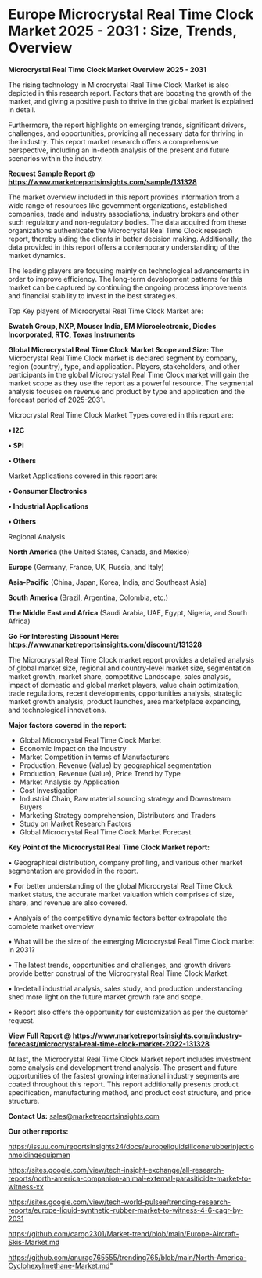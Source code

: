  # Europe Microcrystal Real Time Clock Market 2025 - 2031 : Size, Trends, Overview

<Strong> Microcrystal Real Time Clock Market Overview 2025 - 2031</strong>

The rising technology in Microcrystal Real Time Clock Market is also depicted in this research report. Factors that are boosting the growth of the market, and giving a positive push to thrive in the global market is explained in detail.

Furthermore, the report highlights on emerging trends, significant drivers, challenges, and opportunities, providing all necessary data for thriving in the industry. This report market research offers a comprehensive perspective, including an in-depth analysis of the present and future scenarios within the industry.

<strong>Request Sample Report @ <a href=https://www.marketreportsinsights.com/sample/131328>https://www.marketreportsinsights.com/sample/131328</a></strong>

The market overview included in this report provides information from a wide range of resources like government organizations, established companies, trade and industry associations, industry brokers and other such regulatory and non-regulatory bodies. The data acquired from these organizations authenticate the Microcrystal Real Time Clock research report, thereby aiding the clients in better decision making. Additionally, the data provided in this report offers a contemporary understanding of the market dynamics.

The leading players are focusing mainly on technological advancements in order to improve efficiency. The long-term development patterns for this market can be captured by continuing the ongoing process improvements and financial stability to invest in the best strategies.

Top Key players of Microcrystal Real Time Clock Market are:

<strong>Swatch Group, NXP, Mouser India, EM Microelectronic, Diodes Incorporated, RTC, Texas Instruments</strong>

<strong><b>Global Microcrystal Real Time Clock Market Scope and Size:</b></strong>
The Microcrystal Real Time Clock market is declared segment by company, region (country), type, and application. Players, stakeholders, and other participants in the global Microcrystal Real Time Clock market will gain the market scope as they use the report as a powerful resource. The segmental analysis focuses on revenue and product by type and application and the forecast period of 2025-2031.

Microcrystal Real Time Clock Market Types covered in this report are:

<strong>• I2C

• SPI

• Others</strong>

Market Applications covered in this report are:

<strong>• Consumer Electronics

• Industrial Applications

• Others</strong> 

Regional Analysis

<strong>North America</strong> (the United States, Canada, and Mexico)

<strong>Europe</strong> (Germany, France, UK, Russia, and Italy)

<strong>Asia-Pacific</strong> (China, Japan, Korea, India, and Southeast Asia)

<strong>South America</strong> (Brazil, Argentina, Colombia, etc.)

<strong>The Middle East and Africa</strong> (Saudi Arabia, UAE, Egypt, Nigeria, and South Africa)

<strong>Go For Interesting Discount Here: <a href=https://www.marketreportsinsights.com/discount/131328>https://www.marketreportsinsights.com/discount/131328</a></strong>

The Microcrystal Real Time Clock market report provides a detailed analysis of global market size, regional and country-level market size, segmentation market growth, market share, competitive Landscape, sales analysis, impact of domestic and global market players, value chain optimization, trade regulations, recent developments, opportunities analysis, strategic market growth analysis, product launches, area marketplace expanding, and technological innovations.

<strong><b>Major factors covered in the report:</b></strong>
<ul>
  <li>Global Microcrystal Real Time Clock Market </li>
  <li>Economic Impact on the Industry</li>
  <li>Market Competition in terms of Manufacturers</li>
  <li>Production, Revenue (Value) by geographical segmentation</li>
  <li>Production, Revenue (Value), Price Trend by Type</li>
  <li>Market Analysis by Application</li>
  <li>Cost Investigation</li>
  <li>Industrial Chain, Raw material sourcing strategy and Downstream Buyers</li>
  <li>Marketing Strategy comprehension, Distributors and Traders</li>
  <li>Study on Market Research Factors</li>
  <li>Global Microcrystal Real Time Clock Market Forecast</li>
</ul>

<strong><b>Key Point of the Microcrystal Real Time Clock Market report:</b></strong>

• Geographical distribution, company profiling, and various other market segmentation are provided in the report.

• For better understanding of the global Microcrystal Real Time Clock market status, the accurate market valuation which comprises of size, share, and revenue are also covered.

• Analysis of the competitive dynamic factors better extrapolate the complete market overview

• What will be the size of the emerging Microcrystal Real Time Clock market in 2031?

• The latest trends, opportunities and challenges, and growth drivers provide better construal of the Microcrystal Real Time Clock Market.

• In-detail industrial analysis, sales study, and production understanding shed more light on the future market growth rate and scope.

• Report also offers the opportunity for customization as per the customer request.

<strong><b>View Full Report @ <a href=https://www.marketreportsinsights.com/industry-forecast/microcrystal-real-time-clock-market-2022-131328>https://www.marketreportsinsights.com/industry-forecast/microcrystal-real-time-clock-market-2022-131328</a></b></strong>


At last, the Microcrystal Real Time Clock Market report includes investment come analysis and development trend analysis. The present and future opportunities of the fastest growing international industry segments are coated throughout this report. This report additionally presents product specification, manufacturing method, and product cost structure, and price structure.

<strong>Contact Us:</strong>
sales@marketreportsinsights.com

<strong>Our other reports:</strong>

<a href=https://issuu.com/reportsinsights24/docs/europeliquidsiliconerubberinjectionmoldingequipmen>https://issuu.com/reportsinsights24/docs/europeliquidsiliconerubberinjectionmoldingequipmen</a>

<a href=https://sites.google.com/view/tech-insight-exchange/all-research-reports/north-america-companion-animal-external-parasiticide-market-to-witness-xx>https://sites.google.com/view/tech-insight-exchange/all-research-reports/north-america-companion-animal-external-parasiticide-market-to-witness-xx</a>

<a href=https://sites.google.com/view/tech-world-pulsee/trending-research-reports/europe-liquid-synthetic-rubber-market-to-witness-4-6-cagr-by-2031>https://sites.google.com/view/tech-world-pulsee/trending-research-reports/europe-liquid-synthetic-rubber-market-to-witness-4-6-cagr-by-2031</a>

<a href=https://github.com/cargo2301/Market-trend/blob/main/Europe-Aircraft-Skis-Market.md>https://github.com/cargo2301/Market-trend/blob/main/Europe-Aircraft-Skis-Market.md</a>

<a href=https://github.com/anurag765555/trending765/blob/main/North-America-Cyclohexylmethane-Market.md>https://github.com/anurag765555/trending765/blob/main/North-America-Cyclohexylmethane-Market.md</a>"
